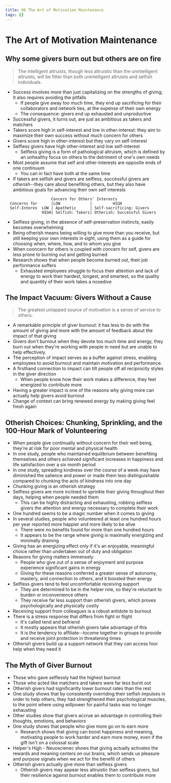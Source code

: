 ```yaml
---
title: 06 The Art of Motivation Maintenance
tags: []
---
```


# The Art of Motivation Maintenance

## Why some givers burn out but others are on fire

> The intelligent altruists, though less altruistic than the unintelligent altruists, will be fitter than both unintelligent altruists and selfish individuals.

- Success involves more than just capitalizing on the strengths of giving; It also requires avoiding the pitfalls
  - If people give away too much time, they end up sacrificing for their collaborators and network ties, at the expense of their own energy
  - The consequence: givers end up exhausted and unproductive
- Successful givers, it turns out, are just as ambitious as takers and matchers
- Takers score high in self-interest and low in other-interest: they aim to maximize their own success without much concern for others
- Givers score high in other-interest but they vary on self-interest
- Selfless givers have high other-interest and low self-interest
  - Selfless giving is a form of pathological altruism, which is defined by an unhealthy focus on others to the detriment of one's own needs
- Most people assume that self and other-interests are opposite ends of one continuum
  - You can in fact have both at the same time
- If takers are selfish and givers are selfless, successful givers are _otherish_--they care about benefiting others, but they also have ambitious goals for advancing their own self interests

```
                    Concern for Others' Interests
  Concerns for      |LOW             |         HIGH
  Self-Interes  LOW | Apathetic      | Self-sacrificing: Givers
                HIGH| Selfish: Takers| Otherish: Successful Givers
```
- Selfless giving, in the absence of self-preservation instincts, easily becomes overwhelming
- Being otherish means being willing to give more than you receive, but still keeping your own interests in sight, using them as a guide for choosing when, where, how, and to whom you give
- When cooncern for others is coupled with concern for self, givers are less prone to burning out and getting burned
- Research shows that when people become burned out, their job performance suffers
  - Exhausted employees struggle to focus their attention and lack of energy to work their hardest, longest, and smartest, so the quality and quantity of their work takes a nosedive


## The Impact Vacuum: Givers Without a Cause

> The greatest untapped source of motivation is a sense of service to others.

- A remarkable principle of giver burnout: it has less to do with the amount of giving and more with the amount of feedback about the impact of that giving
- Givers don't burnout when they devote too much time and energy, they burn out when they're working with people in need but are unable to help effectively.
- The perception of impact serves as a buffer against stress, enabling employees to avoid burnout and maintain motivation and performance.
- A firsthand connection to impact can tilt people off all reciprocity styles in the giver direction
  - When people know how their work makes a difference, they feel energized to contribute more
- Having a greater impact is one of the reasons why giving more can actually help givers avoid burnout
- Change of context can bring renewed energy by making giving feel fresh again

## Otherish Choices: Chunking, Sprinkling, and the 100-Hour Mark of Volunteering

- When people give continually without concern for their well being, they're at risk for poor mental and physical health
- In one study, people who maintained equilibrium between benefiting themselves and others achieved significant increases in happiness and life satisfaction over a six month period
- In one study, spreading kindness over the course of a week may have diminished the salience and power or made them less distinguishable compared to chunking the acts of kindness into one day
- Chunking giving is an otherish strategy
- Selfless givers are more inclined to sprinkle their giving throughout their days, helping when people needed them
  - This can be highly distracting and exhausting, robbing selfless givers the attention and energy necessary to complete their work
- One hundred seems to be a magic number when it comes to giving
- In several studies, people who volunteered at least one hundred hours per year reported more happier and more likely to be alive
  - There were no benefits found for more than one hundred hours
  - It appears to be the range where giving ix maximally energizing and minimally draining
- Giving has an energizing effect only if it's an enjoyable, meaningful choice rather than undertaken out of duty and obligation
- Reasons for giving matters immensely
  - People who give out of a sense of enjoyment and purpose experience significant gains in energy
  - Giving for these reasons conferred a greater sense of autonomy, mastery, and connection to others, and it boosted their energy
- Selfless givers tend to feel uncomfortable receiving support
  - They are determined to be in the helper role, so they're reluctant to burden or inconvenience others
  - They receive far less support than otherish givers, which proves psychologically and physically costly
- Receiving support from colleagues is a robust antidote to burnout
- There is a stress response that differs from fight or flight
  - It's called tend and befriend
  - It mostly appears that otherish givers take advantage of this
  - It is the tendency to affiliate--tocome together in groups to provide and receive joint protection in threatening times
- Otherish givers build up a support network that they can access foor help when they need it

## The Myth of Giver Burnout

- Those who gave selflessly had the highest burnout
- Those who acted like matchers and takers were far less burnt out
- Otherish givers had significantly lower burnout rates than the rest
- One study shows that by consistently overriding their selfish impulses in order to help others, they had strengthened their psychological muscles, to the point where using willpower for painful tasks was no longer exhausting
- Other studies show that givers accrue an advantage in controlling their thoughts, emotions, and behaviors
- One study shows that people who give more go on to earn more
  - Research shows that giving can boost happiness and meaning, motivating people to work harder and earn more money, even if the gift isn't on a colossal scale
- Helper's High - Neuoscienec shows that giving actually activates the rewards and meaning centers on our brains, which sends us pleasure and purpose signals when we act for the benefit of others
- Otherish givers actually give more than selfless givers
  - Otherish givers may appear less altruistic than selfless givers, but their resilience against burnout enables them to contribute more
